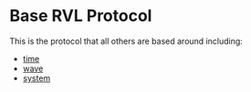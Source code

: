 # Base RVL Protocol

This is the protocol that all others are based around including:

* [time](./time.md)
* [wave](./wave.md)
* [system](./system.md)

